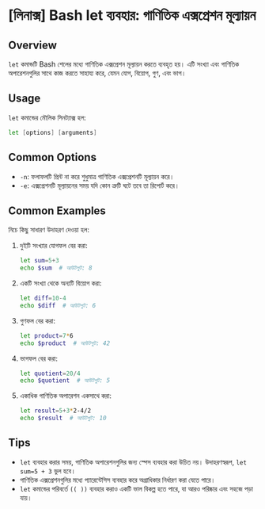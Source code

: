 # [লিনাক্স] Bash let ব্যবহার: গাণিতিক এক্সপ্রেশন মূল্যায়ন

## Overview
`let` কমান্ডটি Bash শেলের মধ্যে গাণিতিক এক্সপ্রেশন মূল্যায়ন করতে ব্যবহৃত হয়। এটি সংখ্যা এবং গাণিতিক অপারেশনগুলির সাথে কাজ করতে সাহায্য করে, যেমন যোগ, বিয়োগ, গুণ, এবং ভাগ।

## Usage
`let` কমান্ডের মৌলিক সিনট্যাক্স হল:

```bash
let [options] [arguments]
```

## Common Options
- `-n`: ফলাফলটি প্রিন্ট না করে শুধুমাত্র গাণিতিক এক্সপ্রেশনটি মূল্যায়ন করে।
- `-e`: এক্সপ্রেশনটি মূল্যায়নের সময় যদি কোন ত্রুটি ঘটে তবে তা রিপোর্ট করে।

## Common Examples
নিচে কিছু সাধারণ উদাহরণ দেওয়া হল:

1. দুইটি সংখ্যার যোগফল বের করা:
   ```bash
   let sum=5+3
   echo $sum  # আউটপুট: 8
   ```

2. একটি সংখ্যা থেকে অন্যটি বিয়োগ করা:
   ```bash
   let diff=10-4
   echo $diff  # আউটপুট: 6
   ```

3. গুণফল বের করা:
   ```bash
   let product=7*6
   echo $product  # আউটপুট: 42
   ```

4. ভাগফল বের করা:
   ```bash
   let quotient=20/4
   echo $quotient  # আউটপুট: 5
   ```

5. একাধিক গাণিতিক অপারেশন একসাথে করা:
   ```bash
   let result=5+3*2-4/2
   echo $result  # আউটপুট: 10
   ```

## Tips
- `let` ব্যবহার করার সময়, গাণিতিক অপারেশনগুলির জন্য স্পেস ব্যবহার করা উচিত নয়। উদাহরণস্বরূপ, `let sum=5 + 3` ভুল হবে।
- গাণিতিক এক্সপ্রেশনগুলির মধ্যে প্যারেন্টেসিস ব্যবহার করে অগ্রাধিকার নির্ধারণ করা যেতে পারে।
- `let` কমান্ডের পরিবর্তে `(( ))` ব্যবহার করাও একটি ভাল বিকল্প হতে পারে, যা আরও পরিষ্কার এবং সহজে পড়া যায়।